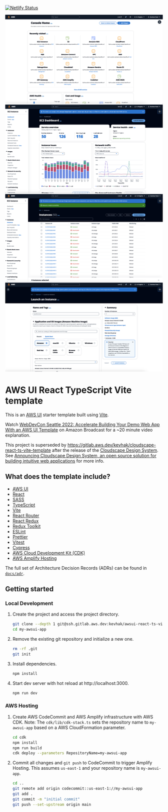 [![Netlify Status](https://api.netlify.com/api/v1/badges/1b6dfc88-438f-472b-a571-9bdf88964ef6/deploy-status)](https://app.netlify.com/sites/awsui/deploys)

![Screenshot](assets/Screenshots/1.png "HomePage")
![Screenshot](assets/Screenshots/2.png "EC2 Dashboard")
![Screenshot](assets/Screenshots/3.png "EC2 Instances")
![Screenshot](assets/Screenshots/4.png "Create an EC2 Instance")

# AWS UI React TypeScript Vite template

This is an [AWS UI](https://github.com/aws/awsui-documentation) starter template built using [Vite](https://vitejs.dev/).

Watch [WebDevCon Seattle 2022: Accelerate Building Your Demo Web App With an AWS UI Template](https://broadcast.amazon.com/videos/511621) on Amazon Broadcast for a ~20 minute video explanation.

This project is superseded by https://gitlab.aws.dev/kevhak/cloudscape-react-ts-vite-template after the release of the [Cloudscape Design System](https://cloudscape.design/). See [Announcing Cloudscape Design System, an open source solution for building intuitive web applications](https://aws.amazon.com/about-aws/whats-new/2022/07/cloudscape-design-system-open-source-solution-building-intuitive-web-applications/) for more info.

## What does the template include?

- [AWS UI](https://github.com/aws/awsui-documentation)
- [React](https://reactjs.org/)
- [SASS](https://sass-lang.com/)
- [TypeScript](https://www.typescriptlang.org/)
- [Vite](https://vitejs.dev/)
- [React Router](https://reactrouter.com/)
- [React Redux](https://react-redux.js.org/)
- [Redux Toolkit](https://redux-toolkit.js.org/)
- [ESLint](https://eslint.org/)
- [Prettier](https://prettier.io/)
- [Vitest](https://vitest.dev/)
- [Cypress](https://www.cypress.io/)
- [AWS Cloud Development Kit (CDK)](https://docs.aws.amazon.com/cdk/v2/guide/home.html)
- [AWS Amplify Hosting](https://docs.aws.amazon.com/amplify/latest/userguide/welcome.html)

The full set of Architecture Decision Records (ADRs) can be found in [`docs/adr`](docs/adr).

## Getting started

### Local Development

1. Create the project and access the project directory.

   ```bash
   git clone --depth 1 git@ssh.gitlab.aws.dev:kevhak/awsui-react-ts-vite-template.git my-awsui-app
   cd my-awsui-app
   ```

2. Remove the existing git repository and initialize a new one.

   ```bash
   rm -rf .git
   git init
   ```

3. Install dependencies.

   ```bash
   npm install
   ```

4. Start dev server with hot reload at http://localhost:3000.

   ```bash
   npm run dev
   ```

### AWS Hosting

1. Create AWS CodeCommit and AWS Amplify infrastructure with AWS CDK. Note: The `cdk/lib/cdk-stack.ts` sets the repository name to `my-awsui-app` based on a AWS CloudFormation parameter.

   ```bash
   cd cdk
   npm install
   npm run build
   cdk deploy --parameters RepositoryName=my-awsui-app
   ```

2. Commit all changes and `git push` to CodeCommit to trigger Amplify Hosting. This assumes `us-east-1` and your repository name is `my-awsui-app`.

   ```bash
   cd ..
   git remote add origin codecommit::us-east-1://my-awsui-app
   git add .
   git commit -m "initial commit"
   git push --set-upstream origin main
   ```

